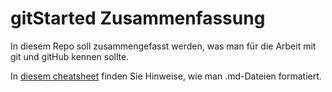 # gitStarted Zusammenfassung
In diesem Repo soll zusammengefasst werden, was man für die Arbeit mit git und gitHub kennen sollte.

In [diesem cheatsheet](https://github.com/adam-p/markdown-here/wiki/Markdown-Cheatsheet) finden Sie Hinweise, wie man .md-Dateien formatiert.



